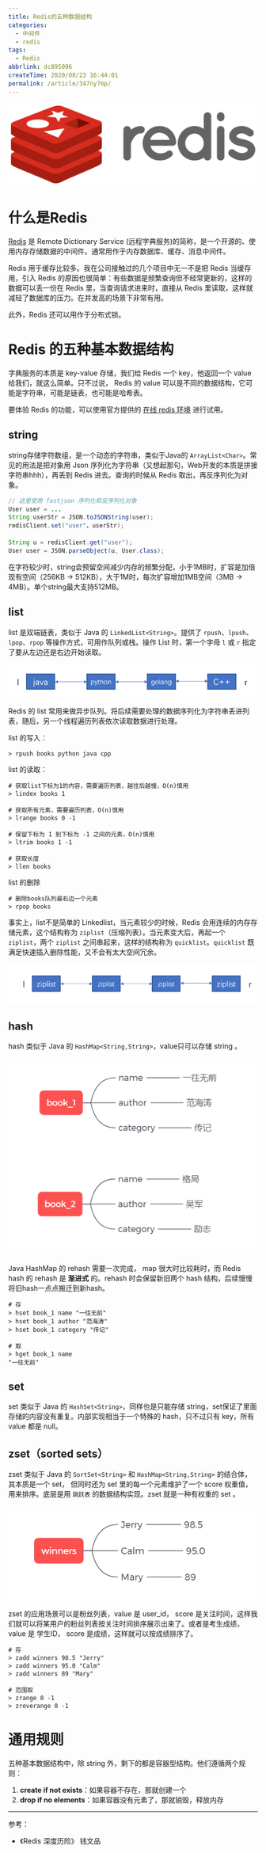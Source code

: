 ```yaml
---
title: Redis的五种数据结构
categories:
  - 中间件
  - redis
tags:
  - Redis
abbrlink: dc895096
createTime: 2020/08/23 16:44:01
permalink: /article/347ny7mp/
---
```


![](/images/middleware/redis.webp)

# 什么是Redis

[Redis](https://redis.io/) 是 Remote Dictionary Service (远程字典服务)的简称，是一个开源的、使用内存存储数据的中间件。通常用作于内存数据库、缓存、消息中间件。

Redis 用于缓存比较多。我在公司接触过的几个项目中无一不是把 Redis 当缓存用，引入 Redis 的原因也很简单：有些数据是频繁查询但不经常更新的，这样的数据可以丢一份在 Redis 里，当查询请求进来时，直接从 Redis 里读取，这样就减轻了数据库的压力。在并发高的场景下非常有用。

此外，Redis 还可以用作于分布式锁。

<!-- more -->


# Redis 的五种基本数据结构

字典服务的本质是 key-value 存储，我们给 Redis 一个 key，他返回一个 value 给我们，就这么简单。只不过说， Redis 的 value 可以是不同的数据结构，它可能是字符串，可能是链表，也可能是哈希表。

要体验 Redis 的功能，可以使用官方提供的 [在线 redis 环境](https://try.redis.io/) 进行试用。

## string

string存储字符数组，是一个动态的字符串，类似于Java的 `ArrayList<Char>`。常见的用法是把对象用 Json 序列化为字符串（又想起那句，Web开发的本质是拼接字符串hhh），再丢到 Redis 进去。查询的时候从 Redis 取出，再反序列化为对象。

```java
// 这里使用 fastjson 序列化和反序列化对象
User user = ...
String userStr = JSON.toJSONString(user);
redisClient.set("user"，userStr);

String u = redisClient.get("user");
User user = JSON.parseObject(u, User.class);  
```

在字符较少时，string会预留空间减少内存的频繁分配，小于1MB时，扩容是加倍现有空间（256KB -> 512KB），大于1M时，每次扩容增加1MB空间（3MB -> 4MB）。单个string最大支持512MB。


## list

list 是双端链表，类似于 Java 的 `LinkedList<String>`。提供了 `rpush`、`lpush`、`lpop`、`rpop` 等操作方式，可用作队列或栈。操作 List 时，第一个字母 `l` 或 `r` 指定了要从左边还是右边开始读取。

![books](/images/middleware/redis-list.png)

Redis 的 list 常用来做异步队列。将后续需要处理的数据序列化为字符串丢进列表，随后，另一个线程遍历列表依次读取数据进行处理。

list 的写入：

```
> rpush books python java cpp
```

list 的读取：

```
# 获取list下标为1的内容，需要遍历列表，越往后越慢，O(n)慎用
> lindex books 1

# 获取所有元素，需要遍历列表，O(n)慎用
> lrange books 0 -1

# 保留下标为 1 到下标为 -1 之间的元素，O(n)慎用
> ltrim books 1 -1

# 获取长度
> llen books
```

list 的删除

```
# 删除books队列最右边一个元素
> rpop books
```

事实上，list不是简单的 Linkedlist，当元素较少的时候，Redis 会用连续的内存存储元素，这个结构称为 `ziplist`（压缩列表）。当元素变大后，再起一个 `ziplist`，两个 `ziplist` 之间串起来，这样的结构称为 `quicklist`。`quicklist` 既满足快速插入删除性能，又不会有太大空间冗余。

![quicklist](/images/middleware/redis-quicklist.png)


## hash

hash 类似于 Java 的 `HashMap<String,String>`，value只可以存储 string 。

![hash](/images/middleware/redis-hash.png)

Java HashMap 的 rehash 需要一次完成， map 很大时比较耗时，而 Redis hash 的 rehash 是 **渐进式** 的。rehash 时会保留新旧两个 hash 结构，后续慢慢将旧hash一点点搬迁到新hash。

```
# 存
> hset book_1 name "一往无前"
> hset book_1 author "范海涛"
> hset book_1 category "传记"

# 取
> hget book_1 name
"一往无前"
```

## set

set 类似于 Java 的 `HashSet<String>`，同样也是只能存储 string，set保证了里面存储的内容没有重复。内部实现相当于一个特殊的 hash，只不过只有 key，所有 value 都是 null。

## zset（sorted sets）

zset 类似于 Java 的 `SortSet<String>` 和 `HashMap<String,String>` 的结合体，其本质是一个 set， 但同时还为 set 里的每一个元素维护了一个 score 权重值，用来排序。底层是用 `跳跃表` 的数据结构实现。zset 就是一种有权重的 set 。

![zset](/images/middleware/redis-zset.png)

zset 的应用场景可以是粉丝列表，value 是 user_id， score 是关注时间，这样我们就可以将某用户的粉丝列表按关注时间排序展示出来了。或者是考生成绩， value 是 学生ID， score 是成绩，这样就可以按成绩排序了。

```
# 存
> zadd winners 98.5 "Jerry"
> zadd winners 95.0 "Calm"
> zadd winners 89 "Mary"

# 范围取
> zrange 0 -1
> zreverange 0 -1
```

# 通用规则

五种基本数据结构中，除 string 外，剩下的都是容器型结构。他们遵循两个规则：

1. **create if not exists**：如果容器不存在，那就创建一个
2. **drop if no elements**：如果容器没有元素了，那就销毁，释放内存

---

参考：
- 《Redis 深度历险》 钱文品
